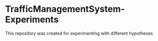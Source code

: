 # TrafficManagementSystem-Experiments
This repository was created for experimenting with different hypotheses 
